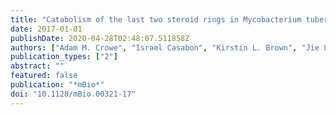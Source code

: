 ```yaml
---
title: "Catabolism of the last two steroid rings in Mycobacterium tuberculosis and other bacteria"
date: 2017-01-01
publishDate: 2020-04-28T02:48:07.511858Z
authors: ["Adam M. Crowe", "Israel Casabon", "Kirstin L. Brown", "Jie Liu", "Jennifer Lian", "Jason C. Rogalski", "Timothy E. Hurst", "Victor Snieckus", "Leonard J. Foster", "Lindsay D. Eltis"]
publication_types: ["2"]
abstract: ""
featured: false
publication: "*mBio*"
doi: "10.1128/mBio.00321-17"
---
```


